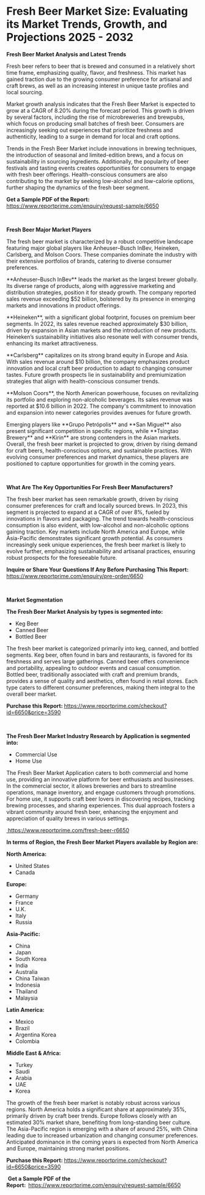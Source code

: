 <p><h1>Fresh Beer Market Size: Evaluating its Market Trends, Growth, and Projections 2025 - 2032</h1></p><p><strong>Fresh Beer Market Analysis and Latest Trends</strong></p>
<p><p>Fresh beer refers to beer that is brewed and consumed in a relatively short time frame, emphasizing quality, flavor, and freshness. This market has gained traction due to the growing consumer preference for artisanal and craft brews, as well as an increasing interest in unique taste profiles and local sourcing.</p><p>Market growth analysis indicates that the Fresh Beer Market is expected to grow at a CAGR of 8.20% during the forecast period. This growth is driven by several factors, including the rise of microbreweries and brewpubs, which focus on producing small batches of fresh beer. Consumers are increasingly seeking out experiences that prioritize freshness and authenticity, leading to a surge in demand for local and craft options.</p><p>Trends in the Fresh Beer Market include innovations in brewing techniques, the introduction of seasonal and limited-edition brews, and a focus on sustainability in sourcing ingredients. Additionally, the popularity of beer festivals and tasting events creates opportunities for consumers to engage with fresh beer offerings. Health-conscious consumers are also contributing to the market by seeking low-alcohol and low-calorie options, further shaping the dynamics of the fresh beer segment.</p></p>
<p><strong>Get a Sample PDF of the Report:&nbsp;</strong> <a href="https://www.reportprime.com/enquiry/request-sample/6650?utm_campaign=4558&utm_medium=2&utm_source=Github&utm_content=ia&utm_term=16052025&utm_id=fresh-beer">https://www.reportprime.com/enquiry/request-sample/6650</a></p>
<p>&nbsp;</p>
<p><strong>Fresh Beer Major Market Players</strong></p>
<p><p>The fresh beer market is characterized by a robust competitive landscape featuring major global players like Anheuser–Busch InBev, Heineken, Carlsberg, and Molson Coors. These companies dominate the industry with their extensive portfolios of brands, catering to diverse consumer preferences.</p><p>**Anheuser–Busch InBev** leads the market as the largest brewer globally. Its diverse range of products, along with aggressive marketing and distribution strategies, position it for steady growth. The company reported sales revenue exceeding $52 billion, bolstered by its presence in emerging markets and innovations in product offerings.</p><p>**Heineken**, with a significant global footprint, focuses on premium beer segments. In 2022, its sales revenue reached approximately $30 billion, driven by expansion in Asian markets and the introduction of new products. Heineken’s sustainability initiatives also resonate well with consumer trends, enhancing its market attractiveness.</p><p>**Carlsberg** capitalizes on its strong brand equity in Europe and Asia. With sales revenue around $10 billion, the company emphasizes product innovation and local craft beer production to adapt to changing consumer tastes. Future growth prospects lie in sustainability and premiumization strategies that align with health-conscious consumer trends.</p><p>**Molson Coors**, the North American powerhouse, focuses on revitalizing its portfolio and exploring non-alcoholic beverages. Its sales revenue was reported at $10.6 billion in 2022. The company's commitment to innovation and expansion into newer categories provides avenues for future growth.</p><p>Emerging players like **Grupo Petrópolis** and **San Miguel** also present significant competition in specific regions, while **Tsingtao Brewery** and **Kirin** are strong contenders in the Asian markets. Overall, the fresh beer market is projected to grow, driven by rising demand for craft beers, health-conscious options, and sustainable practices. With evolving consumer preferences and market dynamics, these players are positioned to capture opportunities for growth in the coming years.</p></p>
<p>&nbsp;</p>
<p><strong>What Are The Key Opportunities For Fresh Beer Manufacturers?</strong></p>
<p><p>The fresh beer market has seen remarkable growth, driven by rising consumer preferences for craft and locally sourced brews. In 2023, this segment is projected to expand at a CAGR of over 8%, fueled by innovations in flavors and packaging. The trend towards health-conscious consumption is also evident, with low-alcohol and non-alcoholic options gaining traction. Key markets include North America and Europe, while Asia-Pacific demonstrates significant growth potential. As consumers increasingly seek unique experiences, the fresh beer market is likely to evolve further, emphasizing sustainability and artisanal practices, ensuring robust prospects for the foreseeable future.</p></p>
<p><strong>Inquire or Share Your Questions If Any Before Purchasing This Report:</strong> <a href="https://www.reportprime.com/enquiry/pre-order/6650?utm_campaign=4558&utm_medium=2&utm_source=Github&utm_content=ia&utm_term=16052025&utm_id=fresh-beer">https://www.reportprime.com/enquiry/pre-order/6650</a></p>
<p>&nbsp;</p>
<p><strong>Market Segmentation</strong></p>
<p><strong>The Fresh Beer Market Analysis by types is segmented into:</strong></p>
<p><ul><li>Keg Beer</li><li>Canned Beer</li><li>Bottled Beer</li></ul></p>
<p><p>The fresh beer market is categorized primarily into keg, canned, and bottled segments. Keg beer, often found in bars and restaurants, is favored for its freshness and serves large gatherings. Canned beer offers convenience and portability, appealing to outdoor events and casual consumption. Bottled beer, traditionally associated with craft and premium brands, provides a sense of quality and aesthetics, often found in retail stores. Each type caters to different consumer preferences, making them integral to the overall beer market.</p></p>
<p><strong>Purchase this Report:&nbsp;</strong><a href="https://www.reportprime.com/checkout?id=6650&price=3590&utm_campaign=4558&utm_medium=2&utm_source=Github&utm_content=ia&utm_term=16052025&utm_id=fresh-beer">https://www.reportprime.com/checkout?id=6650&price=3590</a></p>
<p>&nbsp;</p>
<p><strong>The Fresh Beer Market Industry Research by Application is segmented into:</strong></p>
<p><ul><li>Commercial Use</li><li>Home Use</li></ul></p>
<p><p>The Fresh Beer Market Application caters to both commercial and home use, providing an innovative platform for beer enthusiasts and businesses. In the commercial sector, it allows breweries and bars to streamline operations, manage inventory, and engage customers through promotions. For home use, it supports craft beer lovers in discovering recipes, tracking brewing processes, and sharing experiences. This dual approach fosters a vibrant community around fresh beer, enhancing the enjoyment and appreciation of quality brews in various settings.</p></p>
<p><a href="https://www.reportprime.com/fresh-beer-r6650?utm_campaign=4558&utm_medium=2&utm_source=Github&utm_content=ia&utm_term=16052025&utm_id=fresh-beer">&nbsp;https://www.reportprime.com/fresh-beer-r6650</a></p>
<p><strong>In terms of Region, the Fresh Beer Market Players available by Region are:</strong></p>
<p>
    <p> <strong> North America: </strong>
        <ul>
            <li>United States</li>
            <li>Canada</li>
        </ul>
        </p> 
    <p> <strong> Europe: </strong>
        <ul>
            <li>Germany</li>
            <li>France</li>
            <li>U.K.</li>
            <li>Italy</li>
            <li>Russia</li>
        </ul>
        </p> 
    <p> <strong> Asia-Pacific: </strong>
        <ul>
            <li>China</li>
            <li>Japan</li>
            <li>South Korea</li>
            <li>India</li>
            <li>Australia</li>
            <li>China Taiwan</li>
            <li>Indonesia</li>
            <li>Thailand</li>
            <li>Malaysia</li>
        </ul>
        </p> 
    <p> <strong> Latin America: </strong>
        <ul>
            <li>Mexico</li>
            <li>Brazil</li>
            <li>Argentina Korea</li>
            <li>Colombia</li>
        </ul>
        </p> 
    <p> <strong> Middle East & Africa: </strong>
        <ul>
            <li>Turkey</li>
            <li>Saudi</li>
            <li>Arabia</li>
            <li>UAE</li>
            <li>Korea</li>
        </ul>
    </p>
    </p>
<p><p>The growth of the fresh beer market is notably robust across various regions. North America holds a significant share at approximately 35%, primarily driven by craft beer trends. Europe follows closely with an estimated 30% market share, benefiting from long-standing beer culture. The Asia-Pacific region is emerging with a share of around 25%, with China leading due to increased urbanization and changing consumer preferences. Anticipated dominance in the coming years is expected from North America and Europe, maintaining strong market positions.</p></p>
<p><strong>Purchase this Report: </strong><a href="https://www.reportprime.com/checkout?id=6650&price=3590&utm_campaign=4558&utm_medium=2&utm_source=Github&utm_content=ia&utm_term=16052025&utm_id=fresh-beer">https://www.reportprime.com/checkout?id=6650&price=3590</a></p>
<p>&nbsp;<strong>Get a Sample PDF of the Report:&nbsp;&nbsp;</strong><a href="https://www.reportprime.com/enquiry/request-sample/6650?utm_campaign=4558&utm_medium=2&utm_source=Github&utm_content=ia&utm_term=16052025&utm_id=fresh-beer">https://www.reportprime.com/enquiry/request-sample/6650</a></p>
<p><strong></strong></p>
<p><p></p><p></p><p></p></p>